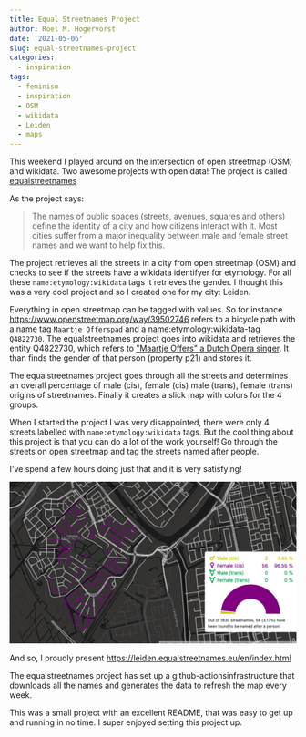 ```yaml
---
title: Equal Streetnames Project
author: Roel M. Hogervorst
date: '2021-05-06'
slug: equal-streetnames-project
categories:
  - inspiration
tags:
  - feminism
  - inspiration
  - OSM
  - wikidata
  - Leiden
  - maps
---
```


This weekend I played around on the intersection of open streetmap (OSM) and wikidata. Two awesome projects with open data! The project is called [equalstreetnames](https://equalstreetnames.be/) 

As the project says:

> The names of public spaces (streets, avenues, squares and others) define the identity of a city and how citizens interact with it. Most cities suffer from a major inequality between male and female street names and we want to help fix this. 

The project retrieves all the streets in a city from open streetmap (OSM) and
checks to see if the streets have a wikidata identifyer for etymology. 
For all these `name:etymology:wikidata` tags it retrieves the gender. 
I thought this was a very cool project and so I created one for my city: Leiden.


Everything in open streetmap can be tagged with values.
So for instance <https://www.openstreetmap.org/way/39502746> refers to a bicycle 
path with a name tag `Maartje Offerspad` and a name:etymology:wikidata-tag `Q4822730`. The equalstreetnames project goes into wikidata and retrieves the entity Q4822730, which refers to ["Maartje Offers" a Dutch Opera singer](https://www.wikidata.org/wiki/Q4822730). It than finds the gender of that person (property p21) and stores it.

The equalstreetnames project goes through all the streets and determines an overall percentage of male (cis), female (cis) male (trans), female (trans) origins of streetnames. Finally it creates a slick map with colors for the 4 groups. 

When I started the project I was very disappointed, there were only 4 streets
labelled with `name:etymology:wikidata` tags. But the cool thing about this 
project is that you can do a lot of the work yourself! Go through the streets
on open streetmap and tag the streets named after people. 

I've spend a few hours doing just that and it is very satisfying!

![colored map where streets have etymology tags added](added_streets.png)

And so, I proudly present <https://leiden.equalstreetnames.eu/en/index.html>

The equalstreetnames project has set up a github-actionsinfrastructure that 
downloads all the names and generates the data to refresh the map every week.

This was a small project with an excellent README, that was easy to get up
and running in no time. I super enjoyed setting this project up.
